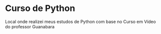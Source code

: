 <h1 aling= "center">Curso de Python</h1>
Local onde realizei meus estudos de Python com base no Curso em Vídeo do professor Guanabara
